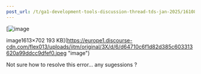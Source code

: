 ```yaml
---
post_url: /t/ga1-development-tools-discussion-thread-tds-jan-2025/161083/104
---
```

[![image](https://europe1.discourse-cdn.com/flex013/uploads/iitm/optimized/3X/d/6/d64710c6f1d82d385c603313620a99ddcc9dfef0_2_690x300.jpeg)

image1613×702 193 KB](https://europe1.discourse-cdn.com/flex013/uploads/iitm/original/3X/d/6/d64710c6f1d82d385c603313620a99ddcc9dfef0.jpeg "image")

  
Not sure how to resolve this error… any sugessions ?